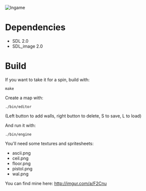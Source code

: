 ![Ingame](http://i.imgur.com/OmqTuLs.png)

# Dependencies

* SDL 2.0
* SDL_image 2.0

# Build

If you want to take it for a spin, build with:

    make

Create a map with:

    ./bin/editor

(Left button to add walls, right button to delete, S to save, L to load)

And run it with:

    ./bin/engine

You'll need some textures and spritesheets:

* ascii.png
* ceil.png
* floor.png
* pistol.png
* wal.png

You can find mine here: http://imgur.com/a/F2Cnu
